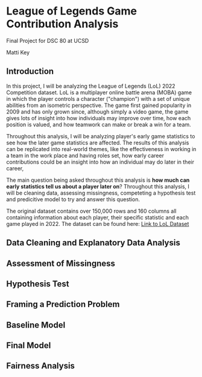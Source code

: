 # League of Legends Game Contribution Analysis
Final Project for DSC 80 at UCSD 

Matti Key

## Introduction 
In this project, I will be analyzing the League of Legends (LoL) 2022 Competition dataset. LoL is a multiplayer online battle arena (MOBA) game in which the player controls a character ("champion") with a set of unique abilities from an isometric perspective. The game first gained popularity in 2009 and has only grown since, although simply a video game, the game gives lots of insight into how individuals may improve over time, how each position is valued, and how teamwork can make or break a win for a team. 

Throughout this analysis, I will be analyzing player's early game statistics to see how the later game statistics are affected. The results of this analysis can be replicated into real-world themes, like the effectiveness in working in a team in the work place and having roles set, how early career contributions could be an insight into how an individual may do later in their career, 

The main question being asked throughout this analysis is **how much can early statistics tell us about a player later on**? Throughout this analysis, I will be cleaning data, assessing missingness, competeting a hypothesis test and predicitive model to try and answer this question. 

The original dataset contains over 150,000 rows and 160 columns all containing information about each player, their specific statistic and each game played in 2022. The dataset can be found here: [Link to LoL Dataset](https://en.wikipedia.org/wiki/League_of_Legends) 



## Data Cleaning and Explanatory Data Analysis

## Assessment of Missingness

## Hypothesis Test 

## Framing a Prediction Problem

## Baseline Model

## Final Model 

## Fairness Analysis
